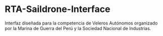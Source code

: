 # RTA-Saildrone-Interface

Interfaz diseñada para la competencia de Veleros Autónomos organizado por la Marina de Guerra del Perú y la Sociedad Nacional de Industrias.